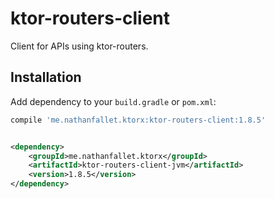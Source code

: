 # ktor-routers-client

Client for APIs using ktor-routers.

## Installation

Add dependency to your `build.gradle` or `pom.xml`:

```groovy
compile 'me.nathanfallet.ktorx:ktor-routers-client:1.8.5'
```

```xml

<dependency>
    <groupId>me.nathanfallet.ktorx</groupId>
    <artifactId>ktor-routers-client-jvm</artifactId>
    <version>1.8.5</version>
</dependency>
```
